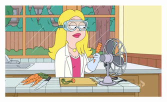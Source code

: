 [![Header](https://github.com/alteraQA/alteraQA/blob/main/assets/testcv.gif)](https://novosibirsk.hh.ru/resume/59850493ff0c8ad91b0039ed1f6436514f6754)
